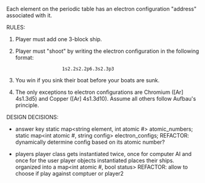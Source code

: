 Each element on the periodic table has an electron configuration "address" associated with it. 

RULES:
1. Player must add one 3-block ship.
2. Player must "shoot" by writing the electron configuration in the following format: 
                
                        1s2.2s2.2p6.3s2.3p3 

3. You win if you sink their boat before your boats are sunk.
4. The only exceptions to electron configurations are Chromium ([Ar] 4s1.3d5) and Copper ([Ar] 4s1.3d10). Assume all others follow Aufbau's principle. 

DESIGN DECISIONS:
- answer key
    static map<string element, int atomic #> atomic_numbers;
    static map<int atomic #, string config> electron_configs; 
    REFACTOR: dynamically determine config based on its atomic number?

- players
    player class gets instantiated twice, once for computer AI and once for the user
    player objects instantiated places their ships. organized into a map<int atomic #, bool status>
    REFACTOR: allow to choose if play against comptuer or player2